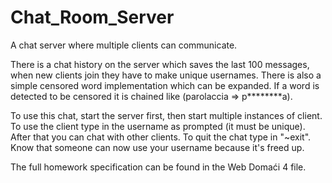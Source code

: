 # Chat_Room_Server
A chat server where multiple clients can communicate.

There is a chat history on the server which saves the last 100 messages, when new clients join they have to make unique usernames.
There is also a simple censored word implementation which can be expanded. If a word is detected to be censored it is chained like
(parolaccia => p********a).

To use this chat, start the server first, then start multiple instances of client. To use the client type in the username as prompted
(it must be unique). After that you can chat with other clients. To quit the chat type in "~exit".  Know that someone can now use your
username because it's freed up.

The full homework specification can be found in the Web Domaći 4 file.
